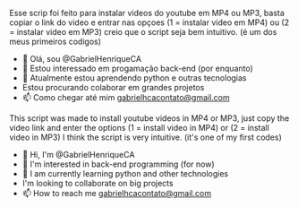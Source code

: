 Esse scrip foi feito para instalar videos do youtube em MP4 ou MP3, basta copiar o link do video e entrar nas opçoes (1 = instalar video em MP4) ou (2 = instalar video em MP3)
creio que o script seja bem intuitivo. (é um dos meus primeiros codigos)

- 👋 Olá, sou @GabrielHenriqueCA
- 👀 Estou interessado em progamação back-end (por enquanto)
- 🌱 Atualmente estou aprendendo python e outras tecnologias
- Estou procurando colaborar em grandes projetos
- 📫 Como chegar até mim gabrielhcacontato@gmail.com


This script was made to install youtube videos in MP4 or MP3, just copy the video link and enter the options (1 = install video in MP4) or (2 = install video in MP3) I think the script is very intuitive. (it's one of my first codes)

- 👋 Hi, I'm @GabrielHenriqueCA
- 👀 I'm interested in back-end programming (for now)
- 🌱 I am currently learning python and other technologies
- I'm looking to collaborate on big projects
- 📫 How to reach me gabrielhcacontato@gmail.com